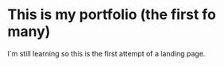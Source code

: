# This is my portfolio (the first fo many)
 I´m still learning so this is the first attempt of a landing page.
